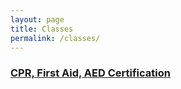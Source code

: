```yaml
---
layout: page
title: Classes
permalink: /classes/
---
```


### [CPR, First Aid, AED Certification](/cpr-first-aid-aed-certification)
